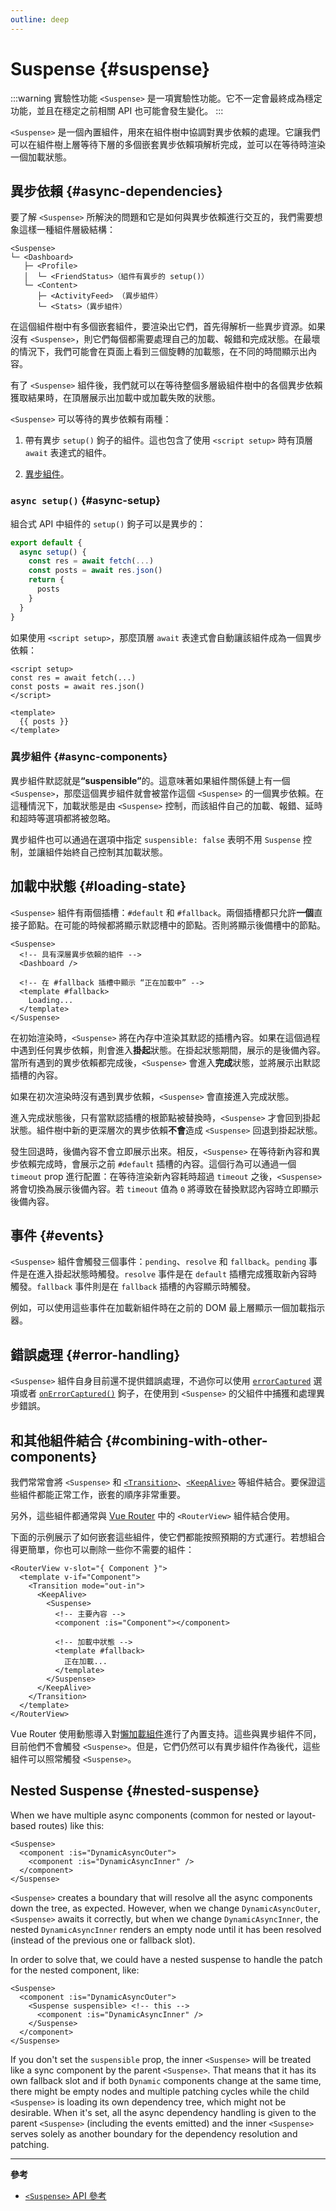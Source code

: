 ```yaml
---
outline: deep
---
```


# Suspense {#suspense}

:::warning 實驗性功能
`<Suspense>` 是一項實驗性功能。它不一定會最終成為穩定功能，並且在穩定之前相關 API 也可能會發生變化。
:::

`<Suspense>` 是一個內置組件，用來在組件樹中協調對異步依賴的處理。它讓我們可以在組件樹上層等待下層的多個嵌套異步依賴項解析完成，並可以在等待時渲染一個加載狀態。

## 異步依賴 {#async-dependencies}

要了解 `<Suspense>` 所解決的問題和它是如何與異步依賴進行交互的，我們需要想象這樣一種組件層級結構：

```
<Suspense>
└─ <Dashboard>
   ├─ <Profile>
   │  └─ <FriendStatus>（組件有異步的 setup()）
   └─ <Content>
      ├─ <ActivityFeed> （異步組件）
      └─ <Stats>（異步組件）
```

在這個組件樹中有多個嵌套組件，要渲染出它們，首先得解析一些異步資源。如果沒有 `<Suspense>`，則它們每個都需要處理自己的加載、報錯和完成狀態。在最壞的情況下，我們可能會在頁面上看到三個旋轉的加載態，在不同的時間顯示出內容。

有了 `<Suspense>` 組件後，我們就可以在等待整個多層級組件樹中的各個異步依賴獲取結果時，在頂層展示出加載中或加載失敗的狀態。

`<Suspense>` 可以等待的異步依賴有兩種：

1. 帶有異步 `setup()` 鉤子的組件。這也包含了使用 `<script setup>` 時有頂層 `await` 表達式的組件。

2. [異步組件](/guide/components/async)。

### `async setup()` {#async-setup}

組合式 API 中組件的 `setup()` 鉤子可以是異步的：

```js
export default {
  async setup() {
    const res = await fetch(...)
    const posts = await res.json()
    return {
      posts
    }
  }
}
```

如果使用 `<script setup>`，那麼頂層 `await` 表達式會自動讓該組件成為一個異步依賴：

```vue
<script setup>
const res = await fetch(...)
const posts = await res.json()
</script>

<template>
  {{ posts }}
</template>
```

### 異步組件 {#async-components}

異步組件默認就是<strong>“suspensible”</strong>的。這意味著如果組件關係鏈上有一個 `<Suspense>`，那麼這個異步組件就會被當作這個 `<Suspense>` 的一個異步依賴。在這種情況下，加載狀態是由 `<Suspense>` 控制，而該組件自己的加載、報錯、延時和超時等選項都將被忽略。

異步組件也可以通過在選項中指定 `suspensible: false` 表明不用 `Suspense` 控制，並讓組件始終自己控制其加載狀態。

## 加載中狀態 {#loading-state}

`<Suspense>` 組件有兩個插槽：`#default` 和 `#fallback`。兩個插槽都只允許**一個**直接子節點。在可能的時候都將顯示默認槽中的節點。否則將顯示後備槽中的節點。

```vue-html
<Suspense>
  <!-- 具有深層異步依賴的組件 -->
  <Dashboard />

  <!-- 在 #fallback 插槽中顯示 “正在加載中” -->
  <template #fallback>
    Loading...
  </template>
</Suspense>
```

在初始渲染時，`<Suspense>` 將在內存中渲染其默認的插槽內容。如果在這個過程中遇到任何異步依賴，則會進入**掛起**狀態。在掛起狀態期間，展示的是後備內容。當所有遇到的異步依賴都完成後，`<Suspense>` 會進入**完成**狀態，並將展示出默認插槽的內容。

如果在初次渲染時沒有遇到異步依賴，`<Suspense>` 會直接進入完成狀態。

進入完成狀態後，只有當默認插槽的根節點被替換時，`<Suspense>` 才會回到掛起狀態。組件樹中新的更深層次的異步依賴**不會**造成 `<Suspense>` 回退到掛起狀態。

發生回退時，後備內容不會立即展示出來。相反，`<Suspense>` 在等待新內容和異步依賴完成時，會展示之前 `#default` 插槽的內容。這個行為可以通過一個 `timeout` prop 進行配置：在等待渲染新內容耗時超過 `timeout` 之後，`<Suspense>` 將會切換為展示後備內容。若 `timeout` 值為 `0` 將導致在替換默認內容時立即顯示後備內容。

## 事件 {#events}

`<Suspense>` 組件會觸發三個事件：`pending`、`resolve` 和 `fallback`。`pending` 事件是在進入掛起狀態時觸發。`resolve` 事件是在 `default` 插槽完成獲取新內容時觸發。`fallback` 事件則是在 `fallback` 插槽的內容顯示時觸發。

例如，可以使用這些事件在加載新組件時在之前的 DOM 最上層顯示一個加載指示器。

## 錯誤處理 {#error-handling}

`<Suspense>` 組件自身目前還不提供錯誤處理，不過你可以使用 [`errorCaptured`](/api/options-lifecycle#errorcaptured) 選項或者 [`onErrorCaptured()`](/api/composition-api-lifecycle#onerrorcaptured) 鉤子，在使用到 `<Suspense>` 的父組件中捕獲和處理異步錯誤。

## 和其他組件結合 {#combining-with-other-components}

我們常常會將 `<Suspense>` 和 [`<Transition>`](./transition)、[`<KeepAlive>`](./keep-alive) 等組件結合。要保證這些組件都能正常工作，嵌套的順序非常重要。

另外，這些組件都通常與 [Vue Router](https://router.vuejs.org/zh/) 中的 `<RouterView>` 組件結合使用。

下面的示例展示了如何嵌套這些組件，使它們都能按照預期的方式運行。若想組合得更簡單，你也可以刪除一些你不需要的組件：

```vue-html
<RouterView v-slot="{ Component }">
  <template v-if="Component">
    <Transition mode="out-in">
      <KeepAlive>
        <Suspense>
          <!-- 主要內容 -->
          <component :is="Component"></component>

          <!-- 加載中狀態 -->
          <template #fallback>
            正在加載...
          </template>
        </Suspense>
      </KeepAlive>
    </Transition>
  </template>
</RouterView>
```

Vue Router 使用動態導入對[懶加載組件](https://router.vuejs.org/zh/guide/advanced/lazy-loading.html)進行了內置支持。這些與異步組件不同，目前他們不會觸發 `<Suspense>`。但是，它們仍然可以有異步組件作為後代，這些組件可以照常觸發 `<Suspense>`。

## Nested Suspense {#nested-suspense}

When we have multiple async components (common for nested or layout-based routes) like this:

```vue-html
<Suspense>
  <component :is="DynamicAsyncOuter">
    <component :is="DynamicAsyncInner" />
  </component>
</Suspense>
```

`<Suspense>` creates a boundary that will resolve all the async components down the tree, as expected. However, when we change `DynamicAsyncOuter`, `<Suspense>` awaits it correctly, but when we change `DynamicAsyncInner`, the nested `DynamicAsyncInner` renders an empty node until it has been resolved (instead of the previous one or fallback slot).

In order to solve that, we could have a nested suspense to handle the patch for the nested component, like:

```vue-html
<Suspense>
  <component :is="DynamicAsyncOuter">
    <Suspense suspensible> <!-- this -->
      <component :is="DynamicAsyncInner" />
    </Suspense>
  </component>
</Suspense>
```

If you don't set the `suspensible` prop, the inner `<Suspense>` will be treated like a sync component by the parent `<Suspense>`. That means that it has its own fallback slot and if both `Dynamic` components change at the same time, there might be empty nodes and multiple patching cycles while the child `<Suspense>` is loading its own dependency tree, which might not be desirable. When it's set, all the async dependency handling is given to the parent `<Suspense>` (including the events emitted) and the inner `<Suspense>` serves solely as another boundary for the dependency resolution and patching.

---

**參考**

- [`<Suspense>` API 參考](/api/built-in-components#suspense)
